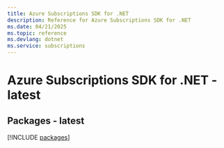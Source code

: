 ```yaml
---
title: Azure Subscriptions SDK for .NET
description: Reference for Azure Subscriptions SDK for .NET
ms.date: 04/21/2025
ms.topic: reference
ms.devlang: dotnet
ms.service: subscriptions
---
```

# Azure Subscriptions SDK for .NET - latest
## Packages - latest
[!INCLUDE [packages](subscriptions-index.md)]